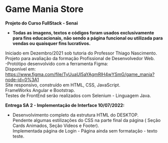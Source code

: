# Game Mania Store #
**Projeto do Curso FullStack - Senai** <br>
- **Todas as imagens, textos e códigos foram usados exclusivamente para fins educacionais, não sendo a página funcional ou utilizada para vendas ou quaisquer fins lucrativos.**

Iniciado em Dezembro/2021 sob tutoria do Professor Thiago Nascimento. Projeto para avaliação da formação Profissional de Desenvolvedor Web.<br>
-Protótipo desenvolvido com a ferramenta Figma: <br> 
Disponível em: https://www.figma.com/file/TyUuaUI5aYAgmRlH4wYSmG/game_mania?node-id=0%3A1 <br>
Site responsivo, construído em HTML, CSS, JavaScript. <br>
FrameWorks Angular e Bootstrap.<br>
Testes de FrontEnd serão realizados com Selenium - Linguagem Java. 

**Entrega SA 2 - Implementação de Interface 10/07/2022:** 

- Desenvolvimento completo da estrutura HTML do DESKTOP.<br>
Pendente algumas estilizações do CSS na parte final da página ( Seção Cards Animados, Seção Videos e Footer).<br>
Implementada página de Login - Página ainda sem formatação - texto teste. 



